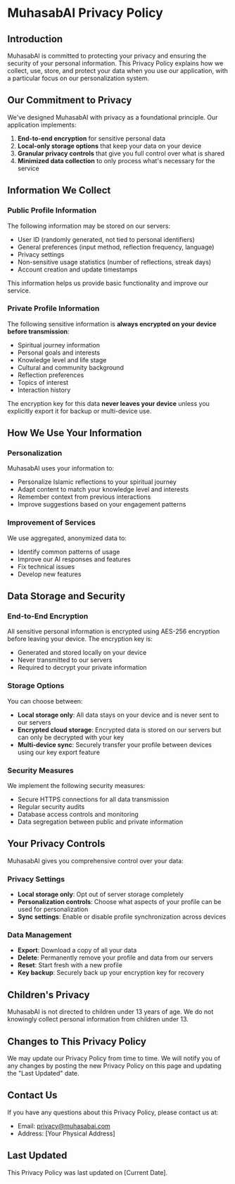 # MuhasabAI Privacy Policy

## Introduction

MuhasabAI is committed to protecting your privacy and ensuring the security of your personal information. This Privacy Policy explains how we collect, use, store, and protect your data when you use our application, with a particular focus on our personalization system.

## Our Commitment to Privacy

We've designed MuhasabAI with privacy as a foundational principle. Our application implements:

1. **End-to-end encryption** for sensitive personal data
2. **Local-only storage options** that keep your data on your device
3. **Granular privacy controls** that give you full control over what is shared
4. **Minimized data collection** to only process what's necessary for the service

## Information We Collect

### Public Profile Information

The following information may be stored on our servers:

- User ID (randomly generated, not tied to personal identifiers)
- General preferences (input method, reflection frequency, language)
- Privacy settings
- Non-sensitive usage statistics (number of reflections, streak days)
- Account creation and update timestamps

This information helps us provide basic functionality and improve our service.

### Private Profile Information

The following sensitive information is **always encrypted on your device before transmission**:

- Spiritual journey information
- Personal goals and interests
- Knowledge level and life stage
- Cultural and community background
- Reflection preferences
- Topics of interest
- Interaction history

The encryption key for this data **never leaves your device** unless you explicitly export it for backup or multi-device use.

## How We Use Your Information

### Personalization

MuhasabAI uses your information to:

- Personalize Islamic reflections to your spiritual journey
- Adapt content to match your knowledge level and interests
- Remember context from previous interactions
- Improve suggestions based on your engagement patterns

### Improvement of Services

We use aggregated, anonymized data to:

- Identify common patterns of usage
- Improve our AI responses and features
- Fix technical issues
- Develop new features

## Data Storage and Security

### End-to-End Encryption

All sensitive personal information is encrypted using AES-256 encryption before leaving your device. The encryption key is:

- Generated and stored locally on your device
- Never transmitted to our servers
- Required to decrypt your private information

### Storage Options

You can choose between:

- **Local storage only**: All data stays on your device and is never sent to our servers
- **Encrypted cloud storage**: Encrypted data is stored on our servers but can only be decrypted with your key
- **Multi-device sync**: Securely transfer your profile between devices using our key export feature

### Security Measures

We implement the following security measures:

- Secure HTTPS connections for all data transmission
- Regular security audits
- Database access controls and monitoring
- Data segregation between public and private information

## Your Privacy Controls

MuhasabAI gives you comprehensive control over your data:

### Privacy Settings

- **Local storage only**: Opt out of server storage completely
- **Personalization controls**: Choose what aspects of your profile can be used for personalization
- **Sync settings**: Enable or disable profile synchronization across devices

### Data Management

- **Export**: Download a copy of all your data
- **Delete**: Permanently remove your profile and data from our servers
- **Reset**: Start fresh with a new profile
- **Key backup**: Securely back up your encryption key for recovery

## Children's Privacy

MuhasabAI is not directed to children under 13 years of age. We do not knowingly collect personal information from children under 13.

## Changes to This Privacy Policy

We may update our Privacy Policy from time to time. We will notify you of any changes by posting the new Privacy Policy on this page and updating the "Last Updated" date.

## Contact Us

If you have any questions about this Privacy Policy, please contact us at:

- Email: privacy@muhasabai.com
- Address: [Your Physical Address]

## Last Updated

This Privacy Policy was last updated on [Current Date]. 
